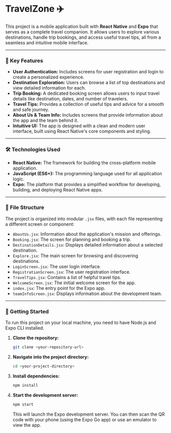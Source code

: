 # TravelZone ✈️

This project is a mobile application built with **React Native** and **Expo** that serves as a complete travel companion. It allows users to explore various destinations, handle trip bookings, and access useful travel tips, all from a seamless and intuitive mobile interface.

***

### 🌟 Key Features

* **User Authentication:** Includes screens for user registration and login to create a personalized experience.
* **Destination Exploration:** Users can browse a list of top destinations and view detailed information for each.
* **Trip Booking:** A dedicated booking screen allows users to input travel details like destination, dates, and number of travelers.
* **Travel Tips:** Provides a collection of useful tips and advice for a smooth and safe journey.
* **About Us & Team Info:** Includes screens that provide information about the app and the team behind it.
* **Intuitive UI:** The app is designed with a clean and modern user interface, built using React Native's core components and styling.

***

### 🛠️ Technologies Used

* **React Native:** The framework for building the cross-platform mobile application.
* **JavaScript (ES6+):** The programming language used for all application logic.
* **Expo:** The platform that provides a simplified workflow for developing, building, and deploying React Native apps.

***

### 📂 File Structure

The project is organized into modular `.jsx` files, with each file representing a different screen or component:

* `AboutUs.jsx`: Information about the application's mission and offerings.
* `Booking.jsx`: The screen for planning and booking a trip.
* `DestinationDetails.jsx`: Displays detailed information about a selected destination.
* `Explore.jsx`: The main screen for browsing and discovering destinations.
* `LoginScreen.jsx`: The user login interface.
* `RegistrationScreen.jsx`: The user registration interface.
* `TravelTips.jsx`: Contains a list of helpful travel tips.
* `WelcomeScreen.jsx`: The initial welcome screen for the app.
* `index.jsx`: The entry point for the Expo app.
* `teamInfoScreen.jsx`: Displays information about the development team.

***

### 🚀 Getting Started

To run this project on your local machine, you need to have Node.js and Expo CLI installed.

1.  **Clone the repository:**
    ```bash
    git clone <your-repository-url>
    ```
2.  **Navigate into the project directory:**
    ```bash
    cd <your-project-directory>
    ```
3.  **Install dependencies:**
    ```bash
    npm install
    ```
4.  **Start the development server:**
    ```bash
    npm start
    ```
    This will launch the Expo development server. You can then scan the QR code with your phone (using the Expo Go app) or use an emulator to view the app.
